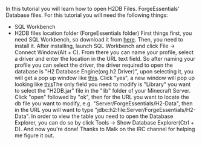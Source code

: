 In this tutorial you will learn how to open H2DB Files. ForgeEssentials' Database files.
For this tutorial you will need the following things:
* SQL Workbench
* H2DB files location folder (ForgeEssentials folder)
First things first, you need SQL Workbench, so download it from [here](http://bit.ly/9PML5I). Then, you need to install it.
After installing, launch SQL Workbench and click File -> Connect Window(Alt + C). From there you can name your profile, select a driver and enter the location in the URL text field.
So after naming your profile you can select the driver, the driver required to open the database is "H2 Database Engine(org.h2.Driver)", upon selecting it, you will get a pop up window like [this](http://prntscr.com/ozyv8). Click "yes", a new window will pop up looking like [this](http://prntscr.com/p07w4)The only field you need to modify is "Library" you want to select the "H2DB.jar" file in the "lib" folder of your Minecraft Server. Click "open" followed by "ok", then for the URL you want to locate the db file you want to modify, e.g. "Server/ForgeEssentials/H2-Data", then in the URL you will want to type "jdbc:h2:file:Server/ForgeEssentials/H2-Data". In order to view the table you need to open the Database Explorer, you can do so by click Tools -> Show Database Explorer(Ctrl + D). And now you're done!
Thanks to Malk on the IRC channel for helping me figure it out.